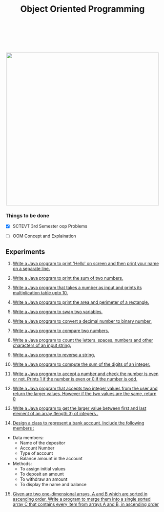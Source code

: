 <h1 align="center">
  Object Oriented Programming
</h1>
<p align="center">
  <br>
  <img src="https://img.shields.io/github/last-commit/basu021/oop" alt="">
<img src="https://img.shields.io/github/contributors/basu021/oop" alt="">
<img src="https://img.shields.io/github/stars/basu021/oop?style=social" alt="">
<img src="https://img.shields.io/github/repo-size/basu021/oop" alt="">
<img src="https://img.shields.io/github/languages/code-size/basu021/oop?style=flat-square" alt="">
<img src="https://img.shields.io/github/directory-file-count/basu021/oop?style=flat-square" alt="">
<img src="https://img.shields.io/tokei/lines/github/basu021/oop?style=flat-square" alt="">
<img src="https://img.shields.io/github/issues-pr/basu021/oop?style=flat-square" alt="">
<img src="https://img.shields.io/github/issues/basu021/oop?style=flat-square" alt="">
<img src="https://img.shields.io/github/license/basu021/oop?style=flat-square" alt="">
</p>
<h1 align="center">
<br>
<img src="https://github.com/basu021/oop/blob/main/elements/logo.svg" height="500" align="center" />
<br>
</h1>

### Things to be done

- [x] SCTEVT 3rd Semester oop Problems
- [ ] OOM Concept and Explaination


## Experiments

1. [Write a Java program to print 'Hello' on screen and then print your name on a separate line.](https://github.com/basu021/oop/blob/main/oop_using_java/exp-1/Print_hello.java)

2. [Write a Java program to print the sum of two numbers.](https://github.com/basu021/oop/tree/main/oop_using_java/exp-2)

3. [Write a Java program that takes a number as input and prints its multiplication table upto 10.](https://github.com/basu021/oop/tree/main/oop_using_java/exp-3)

4. [Write a Java program to print the area and perimeter of a rectangle.](https://github.com/basu021/oop/blob/main/oop_using_java/exp-4/Print_area_and_perimeter_of_rect.java)

5. [Write a Java program to swap two variables.](https://github.com/basu021/oop/tree/main/oop_using_java/exp-5)

6. [Write a Java program to convert a decimal number to binary number.](https://github.com/basu021/oop/tree/main/oop_using_java/exp-6)

7. [Write a Java program to compare two numbers.](https://github.com/basu021/oop/tree/main/oop_using_java/exp-7)

8. [Write a Java program to count the letters, spaces, numbers and other characters of an input string.](https://github.com/basu021/oop/tree/main/oop_using_java/exp-8)

9. [Write a Java program to reverse a string.](https://github.com/basu021/oop/tree/main/oop_using_java/exp-9)

10. [Write a Java program to compute the sum of the digits of an integer.](https://github.com/basu021/oop/tree/main/oop_using_java/exp-10)

11. [Write a Java program to accept a number and check the number is even or not. Prints 1 if the number is even or 0 if the number is odd.](https://github.com/basu021/oop/blob/main/oop_using_java/exp-11)

12. [Write a Java program that accepts two integer values from the user and return the larger values. However if the two values are the same, return 0](https://github.com/basu021/oop/blob/main/oop_using_java/exp-12)

13. [Write a Java program to get the larger value between first and last element of an array (length 3) of integers .](https://github.com/basu021/oop/blob/main/oop_using_java/exp-13)

14. <p><a href="https://github.com/basu021/oop/blob/main/oop_using_java/exp-14">Design a class to represent a bank account. Include the following members :</a> 
  - Data members:
    - Name of the depositor
    - Account Number
    - Type of account
    - Balance amount in the account
  - Methods:
    - To assign initial values
    - To deposit an amount
    - To withdraw an amount
    - To display the name and balance
  </p>

15. [Given are two one-dimensional arrays, A and B which are sorted in ascending order. Write a program to merge them into a single sorted array C that contains every item from arrays A and B, in ascending order](https://github.com/basu021/oop/tree/main/oop_using_java/exp-15)
